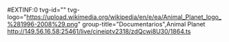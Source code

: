#EXTINF:0 tvg-id="" tvg-logo="https://upload.wikimedia.org/wikipedia/en/e/ea/Animal_Planet_logo_%281996-2008%29.png" group-title="Documentarios",Animal Planet
http://149.56.16.58:25461/live/cineiptv2318/zdQcwi8U30/1864.ts
